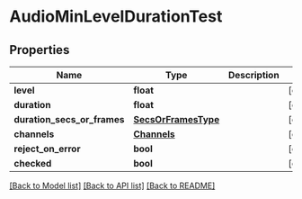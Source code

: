# AudioMinLevelDurationTest

## Properties
Name | Type | Description | Notes
------------ | ------------- | ------------- | -------------
**level** | **float** |  | [optional] 
**duration** | **float** |  | [optional] 
**duration_secs_or_frames** | [**SecsOrFramesType**](SecsOrFramesType.md) |  | [optional] 
**channels** | [**Channels**](Channels.md) |  | [optional] 
**reject_on_error** | **bool** |  | [optional] 
**checked** | **bool** |  | [optional] 

[[Back to Model list]](../README.md#documentation-for-models) [[Back to API list]](../README.md#documentation-for-api-endpoints) [[Back to README]](../README.md)


